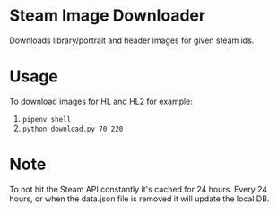 # Steam Image Downloader
Downloads library/portrait and header images for given steam ids.

# Usage
To download images for HL and HL2 for example:
1.  `pipenv shell`
2. `python download.py 70 220`

# Note
To not hit the Steam API constantly it's cached for 24 hours. Every 24 hours, or when the data.json file is removed it will update the local DB.
